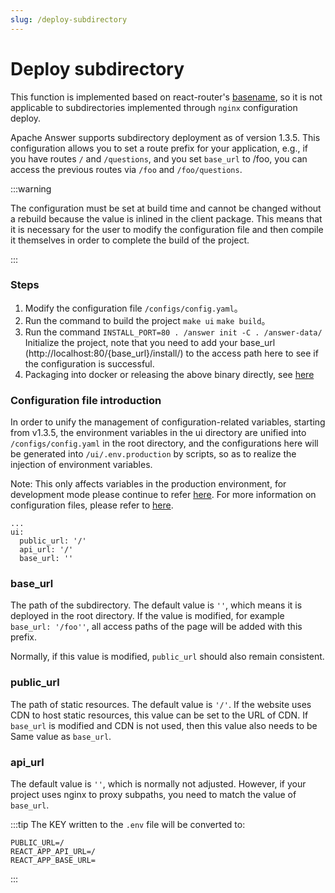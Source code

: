 ```yaml
---
slug: /deploy-subdirectory
---
```


# Deploy subdirectory

This function is implemented based on react-router's [basename](https://reactrouter.com/en/main/router-components/memory-router#basename), so it is not applicable to subdirectories implemented through `nginx` configuration deploy.

Apache Answer supports subdirectory deployment as of version 1.3.5. This configuration allows you to set a route prefix for your application, e.g., if you have routes `/` and `/questions`, and you set `base_url` to /foo, you can access the previous routes via `/foo` and `/foo/questions`.


:::warning

The configuration must be set at build time and cannot be changed without a rebuild because the value is inlined in the client package. This means that it is necessary for the user to modify the configuration file and then compile it themselves in order to complete the build of the project.

:::


### Steps

1. Modify the configuration file `/configs/config.yaml`。
2. Run the command to build the project `make ui` `make build`。
3. Run the command `INSTALL_PORT=80 . /answer init -C . /answer-data/` Initialize the project, note that you need to add your base_url (http://localhost:80/{base_url}/install/) to the access path here to see if the configuration is successful.
4. Packaging into docker or releasing the above binary directly, see [here](/docs/plugins#build)

### Configuration file introduction

In order to unify the management of configuration-related variables, starting from v1.3.5, the environment variables in the ui directory are unified into `/configs/config.yaml` in the root directory, and the configurations here will be generated into `/ui/.env.production` by scripts, so as to realize the injection of environment variables.

Note: This only affects variables in the production environment, for development mode please continue to refer [here](/docs/development). For more information on configuration files, please refer to [here](/docs/configfile).


```
...
ui:
  public_url: '/'
  api_url: '/'
  base_url: ''

```

### base_url

The path of the subdirectory. The default value is `''`, which means it is deployed in the root directory. If the value is modified, for example ` base_url: '/foo''`, all access paths of the page will be added with this prefix.

Normally, if this value is modified, `public_url` should also remain consistent.

### public_url

The path of static resources. The default value is `'/'`. If the website uses CDN to host static resources, this value can be set to the URL of CDN. If `base_url` is modified and CDN is not used, then this value also needs to be Same value as `base_url`.

### api_url

The default value is `''`, which is normally not adjusted. However, if your project uses nginx to proxy subpaths, you need to match the value of `base_url`.

:::tip
The KEY written to the `.env` file will be converted to:
```
PUBLIC_URL=/
REACT_APP_API_URL=/
REACT_APP_BASE_URL=
```
:::
